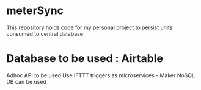 # meterSync
This repository holds code for my personal project to persist units consumed to central database

# Database to be used : Airtable
Adhoc API to be used
Use IFTTT triggers as microservices - Maker
NoSQL DB can be used
